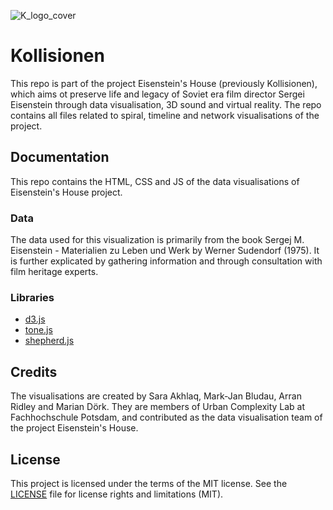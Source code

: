 ![K_logo_cover](https://user-images.githubusercontent.com/77059785/168021080-43b38f00-462c-49df-801e-7625d3acfa5d.jpg)

# Kollisionen
This repo is part of the project Eisenstein's House (previously Kollisionen), which aims ot preserve life and legacy of Soviet era film director Sergei Eisenstein through data visualisation, 3D sound and virtual reality. The repo contains all files related to spiral, timeline and network visualisations of the project. 

## Documentation
This repo contains the HTML, CSS and JS of the data visualisations of Eisenstein's House project.

### Data 
The data used for this visualization is primarily from the book Sergej M. Eisenstein - Materialien zu Leben und Werk by Werner Sudendorf (1975). It is further explicated by gathering information and through consultation with film heritage experts.

### Libraries
- [d3.js](https://github.com/d3/d3 "d3.js")
- [tone.js](https://github.com/Tonejs/Tone.js "tone.js")
- [shepherd.js](https://github.com/shipshapecode/shepherd "shepherd.js")

## Credits
The visualisations are created by Sara Akhlaq, Mark-Jan Bludau, Arran Ridley and Marian Dörk. They are members of Urban Complexity Lab at Fachhochschule Potsdam, and contributed as the data visualisation team of the project Eisenstein's House. 

## License
This project is licensed under the terms of the MIT license. See the [LICENSE](https://github.com/uclab-potsdam/kollisionen/blob/main/LICENSE "LICENSE") file for license rights and limitations (MIT).


